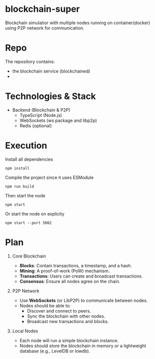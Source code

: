 # blockchain-super
Blockchain simulatior with multiple nodes running on container(docker) using P2P network for communication.

# Repo

The repository contains:

- the blockchain service (blockchained)
- 
# Technologies & Stack
- Backend (Blockchain & P2P)
  - TypeScript (Node.js)
  - WebSockets (ws package and libp2p)
  - Redis (optional)

# Execution

Install all dependencies
```
npm install
```

Compile the project since it uses ESModule
```
npm run build
```

Then start the node

```
npm start
```

Or start the node on explicity
```
npm start --port 5002
```
# Plan

1. Core Blockchain

    - **Blocks**: Contain transactions, a timestamp, and a hash.
    - **Mining**: A proof-of-work (PoW) mechanism.
    - **Transactions**: Users can create and broadcast transactions.
    - **Consensus**: Ensure all nodes agree on the chain.

2. P2P Network
   - Use **WebSockets** (or LibP2P) to communicate between nodes.
   - Nodes should be able to:
     - Discover and connect to peers.
     - Sync the blockchain with other nodes.
     - Broadcast new transactions and blocks.

3. Local Nodes
   - Each node will run a simple blockchain instance.
   - Nodes should store the blockchain in memory or a lightweight database (e.g., LevelDB or lowdb).